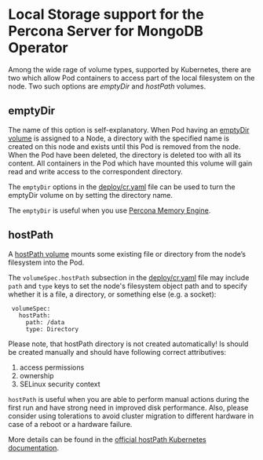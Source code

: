 Local Storage support for the Percona Server for MongoDB Operator
===============================================================================

Among the wide rage of volume types, supported by Kubernetes, there are two which allow Pod containers to access part of the local filesystem on the node. Two such options are *emptyDir* and *hostPath* volumes.

emptyDir
-------------------------------------------------------------------------------

The name of this option is self-explanatory. When Pod having an [emptyDir volume](https://kubernetes.io/docs/concepts/storage/volumes/#emptydir) is assigned to a Node, a directory with the specified name is created on this node and exists until this Pod is removed from the node. When the Pod have been deleted, the directory is deleted too with all its content. All containers in the Pod which have mounted this volume will gain read and write access to the correspondent directory.

The ``emptyDir`` options in the [deploy/cr.yaml](https://github.com/percona/percona-server-mongodb-operator/blob/master/deploy/cr.yaml) file can be used to turn the emptyDir volume on by setting the directory name.

The ``emptyDir`` is useful when you use [Percona Memory Engine](https://www.percona.com/doc/percona-server-for-mongodb/LATEST/inmemory.html).

hostPath
-------------------------------------------------------------------------------

A [hostPath volume](https://kubernetes.io/docs/concepts/storage/volumes/#hostpath) mounts some existing file or directory from the node’s filesystem into the Pod.

The ``volumeSpec.hostPath`` subsection in the [deploy/cr.yaml](https://github.com/percona/percona-server-mongodb-operator/blob/master/deploy/cr.yaml) file may include ``path`` and ``type`` keys to set the node's filesystem object path and to specify whether it is a file, a directory, or something else (e.g. a socket):

   ```
    volumeSpec:
      hostPath:
        path: /data
        type: Directory
   ```

Please note, that hostPath directory is not created automatically! Is should be created manually and should have following correct attributives: 
1. access permissions 
2. ownership
3. SELinux security context

``hostPath`` is useful when you are able to perform manual actions during the first run and have strong need in improved disk performance. Also, please consider using tolerations to avoid cluster migration to different hardware in case of a reboot or a hardware failure.

More details can be found in the [official hostPath Kubernetes documentation](https://kubernetes.io/docs/concepts/storage/volumes/#hostpath).
